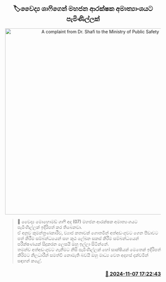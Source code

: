 <p align='center'><b><h2 align='center' title='A complaint from Dr. Shafi to the Ministry of Public Safety'>🏷වෛද්‍ය ශාෆිගෙන් මහජන ආරක්ෂක අමාත්‍යාංශයට පැමිණිල්ලක්</h2></b></p>
<p align='center'><img src='https://helakuru.sgp1.cdn.digitaloceanspaces.com/esana/images/lib/shafi-tt.jpg' width='600' alt='A complaint from Dr. Shafi to the Ministry of Public Safety'></p>

>📝 වෛද්‍ය මොහොමඩ් ශාෆි අද (07) මහජන ආරක්ෂක අමාත්‍යංශයට පැමිණිල්ලක් ඉදිරිපත් කර තිබෙනවා.<br>ඒ අනුව කුමන්ත්‍රණකාරීව, ව්‍යාජ කතාවක් ගොතමින් අත්අඩංගුවට ගෙන පීඩාවට පත් කිරීම සම්බන්ධයෙන් සහ කූඨ ලේඛන සකස් කිරීම සම්බන්ධයෙන් පරීක්ෂණයක් සිදුකරන ලෙසයි ඔහු ඉල්ලා සිටින්නේ.<br>තමන්ව අත්අඩංගුවට ගැනීමට නිසි පැමිණිල්ලක් හෝ සාක්ෂියක් මෙතෙක් ඉදිරිපත් කිරිමට නිලධාරීන් සමත්වී නොමැති බවයි ඔහු මාධ්‍ය වෙත අදහස් දක්වමින් සඳහන් කළේ. <br>

<h3 align='right'><a href='https://www.helakuru.lk/esana/p/104851/'>📅 2024-11-07 17:22:43</a></h3>
